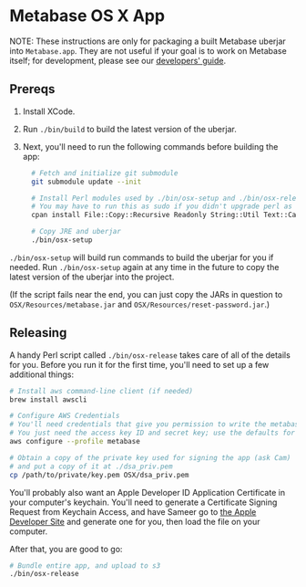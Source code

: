 # Metabase OS X App

NOTE: These instructions are only for packaging a built Metabase uberjar into `Metabase.app`. They are not useful if your goal is to work on Metabase itself; for development, please see our [developers' guide](developers-guide.md).

## Prereqs

1.  Install XCode.

1.  Run `./bin/build` to build the latest version of the uberjar.

1.  Next, you'll need to run the following commands before building the app:

    ```bash
      # Fetch and initialize git submodule
      git submodule update --init

      # Install Perl modules used by ./bin/osx-setup and ./bin/osx-release
      # You may have to run this as sudo if you didn't upgrade perl as described in step above
      cpan install File::Copy::Recursive Readonly String::Util Text::Caml

      # Copy JRE and uberjar
      ./bin/osx-setup
    ```

`./bin/osx-setup` will build run commands to build the uberjar for you if needed.
Run `./bin/osx-setup` again at any time in the future to copy the latest version of the uberjar into the project.

(If the script fails near the end, you can just copy the JARs in question to `OSX/Resources/metabase.jar` and `OSX/Resources/reset-password.jar`.)

## Releasing

A handy Perl script called `./bin/osx-release` takes care of all of the details for you. Before you run it for the first time, you'll need to set up a few additional things:

```bash
# Install aws command-line client (if needed)
brew install awscli

# Configure AWS Credentials
# You'll need credentials that give you permission to write the metabase-osx-releases S3 bucket.
# You just need the access key ID and secret key; use the defaults for locale and other options.
aws configure --profile metabase

# Obtain a copy of the private key used for signing the app (ask Cam)
# and put a copy of it at ./dsa_priv.pem
cp /path/to/private/key.pem OSX/dsa_priv.pem
```

You'll probably also want an Apple Developer ID Application Certificate in your computer's keychain. You'll need to generate a Certificate Signing Request from Keychain Access, and have Sameer go to [the Apple Developer Site](https://developer.apple.com/account/mac/certificate/) and generate one for you, then load the file on your computer.

After that, you are good to go:
```bash
# Bundle entire app, and upload to s3
./bin/osx-release
```
